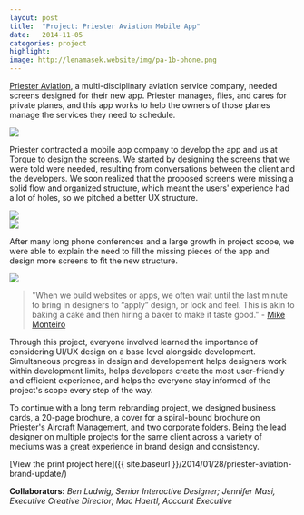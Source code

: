 ```yaml
---
layout: post
title:  "Project: Priester Aviation Mobile App"
date:   2014-11-05
categories: project
highlight:
image: http://lenamasek.website/img/pa-1b-phone.png
---
```



[Priester Aviation](http://priesterav.com), a multi-disciplinary aviation service company, needed screens designed for their new app. Priester manages, flies, and cares for private planes, and this app works to help the owners of those planes manage the services they need to schedule. 

<img src="{{ site.baseurl }}/img/pa-1b-phone.png">

Priester contracted a mobile app company to develop the app and us at [Torque](http://torque.digital) to design the screens. We started by designing the screens that we were told were needed, resulting from conversations between the client and the developers. We soon realized that the proposed screens were missing a solid flow and organized structure, which meant the users' experience had a lot of holes, so we pitched a better UX structure. 

<section><div class="col span_3_of_6"><img src="{{ site.baseurl }}/img/pa-5-screens.jpg"></div><div class="col span_3_of_6"><img src="{{ site.baseurl }}/img/pa-4.jpg"></div></section>


After many long phone conferences and a large growth in project scope, we were able to explain the need to fill the missing pieces of the app and design more screens to fit the new structure.

<img src="{{ site.baseurl }}/img/pa-2.jpg">

>"When we build websites or apps, we often wait until the last minute to bring in designers to “apply” design, or look and feel. This is akin to baking a cake and then hiring a baker to make it taste good." - [Mike Monteiro](https://medium.com/@monteiro/why-you-need-design-77dce41e0e0c)

Through this project, everyone involved learned the importance of considering UI/UX design on a base level alongside development. Simultaneous progress in design and developement helps designers work within development limits, helps developers create the most user-friendly and efficient experience, and helps the everyone stay informed of the project's scope every step of the way.

To continue with a long term rebranding project, we designed business cards, a 20-page brochure, a cover for a spiral-bound brochure on Priester's Aircraft Management, and two corporate folders. Being the lead designer on multiple projects for the same client across a variety of mediums was a great experience in brand design and consistency.

[View the print project here]({{ site.baseurl }}/2014/01/28/priester-aviation-brand-update/)

**Collaborators:** *Ben Ludwig, Senior Interactive Designer; Jennifer Masi, Executive Creative Director; Mac Haertl, Account Executive*